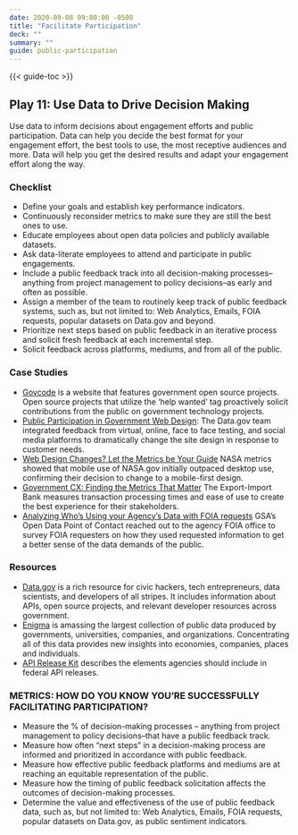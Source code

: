 ```yaml
---
date: 2020-09-08 09:00:00 -0500
title: "Facilitate Participation"
deck: ""
summary: ""
guide: public-participation
---
```

{{< guide-toc >}}
## Play 11: Use Data to Drive Decision Making

Use data to inform decisions about engagement efforts and public participation. Data can help you decide the best format for your engagement effort, the best tools to use, the most receptive audiences and more. Data will help you get the desired results and adapt your engagement effort along the way.

### Checklist

- Define your goals and establish key performance indicators.
- Continuously reconsider metrics to make sure they are still the best ones to use.
- Educate employees about open data policies and publicly available datasets.
- Ask data-literate employees to attend and participate in public engagements.
- Include a public feedback track into all decision-making processes–anything from project management to policy decisions–as early and often as possible.
- Assign a member of the team to routinely keep track of public feedback systems, such as, but not limited to: Web Analytics, Emails, FOIA requests, popular datasets on Data.gov and beyond.
- Prioritize next steps based on public feedback in an iterative process and solicit fresh feedback at each incremental step.
- Solicit feedback across platforms, mediums, and from all of the public.

### Case Studies

- [Govcode](http://www.govcode.org/ "Govcode")  is a website that features government open source projects. Open source projects that utilize the ‘help wanted’ tag proactively solicit contributions from the public on government technology projects.
- [Public Participation in Government Web Design](https://www.digitalgov.gov/event/designing-in-the-open-public-participation-in-government-web-design/ "Public Participation in Government Web Design"): The Data.gov team integrated feedback from virtual, online, face to face testing, and social media platforms to dramatically change the site design in response to customer needs.
- [Web Design Changes? Let the Metrics be Your Guide](https://www.digitalgov.gov/2014/10/23/web-design-changes-let-the-metrics-be-your-guide/ "Web Design Changes? Let the Metrics be Your Guide")  NASA metrics showed that mobile use of NASA.gov initially outpaced desktop use, confirming their decision to change to a mobile-first design.
- [Government CX: Finding the Metrics That Matter](https://www.digitalgov.gov/2014/01/13/government-cx-finding-the-metrics-that-matter/ "Government CX: Finding the Metrics That Matter")  The Export-Import Bank measures transaction processing times and ease of use to create the best experience for their stakeholders.
- [Analyzing Who’s Using your Agency’s Data with FOIA requests](https://www.digitalgov.gov/2014/12/19/whos-using-your-agencys-data/ "Analyzing Who’s Using your Agency’s Data with FOIA requests")  GSA’s Open Data Point of Contact reached out to the agency FOIA office to survey FOIA requesters on how they used requested information to get a better sense of the data demands of the public.

### Resources

- [Data.gov](http://www.data.gov/developers "Data.gov")  is a rich resource for civic hackers, tech entrepreneurs, data scientists, and developers of all stripes. It includes information about APIs, open source projects, and relevant developer resources across government.
- [Enigma](http://enigma.io/solutions/ "Engima")  is amassing the largest collection of public data produced by governments, universities, companies, and organizations. Concentrating all of this data provides new insights into economies, companies, places and individuals.
- [API Release Kit](https://www.digitalgov.gov/2013/05/16/api-release-kit/ "API Release Kit")  describes the elements agencies should include in federal API releases.

### METRICS: HOW DO YOU KNOW YOU’RE SUCCESSFULLY FACILITATING PARTICIPATION?

- Measure the % of decision-making processes – anything from project management to policy decisions–that have a public feedback track.
- Measure how often “next steps” in a decision-making process are informed and prioritized in accordance with public feedback.
- Measure how effective public feedback platforms and mediums are at reaching an equitable representation of the public.
- Measure how the timing of public feedback solicitation affects the outcomes of decision-making processes.
- Determine the value and effectiveness of the use of public feedback data, such as, but not limited to: Web Analytics, Emails, FOIA requests, popular datasets on Data.gov, as public sentiment indicators.
